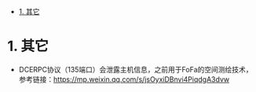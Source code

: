 <!-- TOC -->

- [1. 其它](#1-其它)

<!-- /TOC -->
# 1. 其它
* DCERPC协议（135端口）会泄露主机信息，之前用于FoFa的空间测绘技术，参考链接：https://mp.weixin.qq.com/s/jsOyxiDBnvi4PiqdgA3dvw
